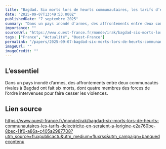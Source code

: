 ```yaml
---
title: "Bagdad. Six morts lors de heurts communautaires, les tarifs d’électricité en seraient à l’origine"
date: "2025-09-07T13:49:53.000Z"
publishedDate: "7 septembre 2025"
summary: "Dans un pays inondé d’armes, des affrontements entre deux communautés rivales à Bagdad ont fait six morts, dont quatre membres des forces de l’ordre intervenues pour faire cesser les violences."
importance: ""
sourceUrl: "https://www.ouest-france.fr/monde/irak/bagdad-six-morts-lors-de-heurts-communautaires-les-tarifs-delectricite-en-seraient-a-lorigine-e2a760be-8bec-11f0-a86a-c405a2987708?utm_source=fluxpublicactu&utm_medium=fluxrss&utm_campaign=banquedecontenu"
tags: ["France", "Actualité", "Ouest-France"]
permalink: "/papers/2025-09-07-bagdad-six-morts-lors-de-heurts-communautaires-les-tarifs-delectricite-en-seraient-a-lorigine"
imageUrl: ""
imageCredit: ""
---
```


## L’essentiel

Dans un pays inondé d’armes, des affrontements entre deux communautés rivales à Bagdad ont fait six morts, dont quatre membres des forces de l’ordre intervenues pour faire cesser les violences.

## Lien source

https://www.ouest-france.fr/monde/irak/bagdad-six-morts-lors-de-heurts-communautaires-les-tarifs-delectricite-en-seraient-a-lorigine-e2a760be-8bec-11f0-a86a-c405a2987708?utm_source=fluxpublicactu&utm_medium=fluxrss&utm_campaign=banquedecontenu
